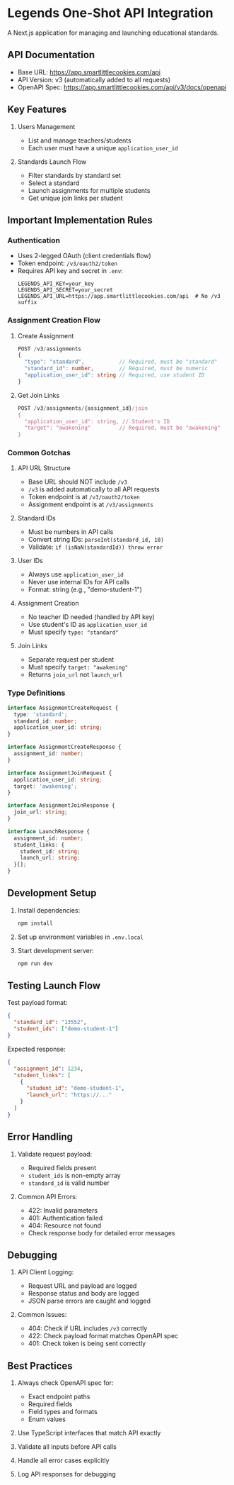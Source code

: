 # Legends One-Shot API Integration

A Next.js application for managing and launching educational standards.

## API Documentation
- Base URL: https://app.smartlittlecookies.com/api
- API Version: v3 (automatically added to all requests)
- OpenAPI Spec: https://app.smartlittlecookies.com/api/v3/docs/openapi

## Key Features
1. Users Management
   - List and manage teachers/students
   - Each user must have a unique `application_user_id`

2. Standards Launch Flow
   - Filter standards by standard set
   - Select a standard
   - Launch assignments for multiple students
   - Get unique join links per student

## Important Implementation Rules

### Authentication
- Uses 2-legged OAuth (client credentials flow)
- Token endpoint: `/v3/oauth2/token`
- Requires API key and secret in `.env`:
  ```
  LEGENDS_API_KEY=your_key
  LEGENDS_API_SECRET=your_secret
  LEGENDS_API_URL=https://app.smartlittlecookies.com/api  # No /v3 suffix
  ```

### Assignment Creation Flow
1. Create Assignment
   ```typescript
   POST /v3/assignments
   {
     "type": "standard",           // Required, must be "standard"
     "standard_id": number,        // Required, must be numeric
     "application_user_id": string // Required, use student ID
   }
   ```

2. Get Join Links
   ```typescript
   POST /v3/assignments/{assignment_id}/join
   {
     "application_user_id": string, // Student's ID
     "target": "awakening"         // Required, must be "awakening"
   }
   ```

### Common Gotchas
1. API URL Structure
   - Base URL should NOT include `/v3`
   - `/v3` is added automatically to all API requests
   - Token endpoint is at `/v3/oauth2/token`
   - Assignment endpoint is at `/v3/assignments`

2. Standard IDs
   - Must be numbers in API calls
   - Convert string IDs: `parseInt(standard_id, 10)`
   - Validate: `if (isNaN(standardId)) throw error`

3. User IDs
   - Always use `application_user_id`
   - Never use internal IDs for API calls
   - Format: string (e.g., "demo-student-1")

4. Assignment Creation
   - No teacher ID needed (handled by API key)
   - Use student's ID as `application_user_id`
   - Must specify `type: "standard"`

5. Join Links
   - Separate request per student
   - Must specify `target: "awakening"`
   - Returns `join_url` not `launch_url`

### Type Definitions
```typescript
interface AssignmentCreateRequest {
  type: 'standard';
  standard_id: number;
  application_user_id: string;
}

interface AssignmentCreateResponse {
  assignment_id: number;
}

interface AssignmentJoinRequest {
  application_user_id: string;
  target: 'awakening';
}

interface AssignmentJoinResponse {
  join_url: string;
}

interface LaunchResponse {
  assignment_id: number;
  student_links: {
    student_id: string;
    launch_url: string;
  }[];
}
```

## Development Setup
1. Install dependencies:
   ```bash
   npm install
   ```

2. Set up environment variables in `.env.local`

3. Start development server:
   ```bash
   npm run dev
   ```

## Testing Launch Flow
Test payload format:
```json
{
  "standard_id": "13552",
  "student_ids": ["demo-student-1"]
}
```

Expected response:
```json
{
  "assignment_id": 1234,
  "student_links": [
    {
      "student_id": "demo-student-1",
      "launch_url": "https://..."
    }
  ]
}
```

## Error Handling
1. Validate request payload:
   - Required fields present
   - `student_ids` is non-empty array
   - `standard_id` is valid number

2. Common API Errors:
   - 422: Invalid parameters
   - 401: Authentication failed
   - 404: Resource not found
   - Check response body for detailed error messages

## Debugging
1. API Client Logging:
   - Request URL and payload are logged
   - Response status and body are logged
   - JSON parse errors are caught and logged

2. Common Issues:
   - 404: Check if URL includes `/v3` correctly
   - 422: Check payload format matches OpenAPI spec
   - 401: Check token is being sent correctly

## Best Practices
1. Always check OpenAPI spec for:
   - Exact endpoint paths
   - Required fields
   - Field types and formats
   - Enum values

2. Use TypeScript interfaces that match API exactly
3. Validate all inputs before API calls
4. Handle all error cases explicitly
5. Log API responses for debugging
